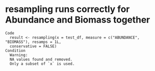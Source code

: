 # resampling runs correctly for Abundance and Biomass together

    Code
      result <- resampling(x = test_df, measure = c("ABUNDANCE", "BIOMASS"), resamps = 1L,
      conservative = FALSE)
    Condition
      Warning:
      NA values found and removed.
      Only a subset of `x` is used.

